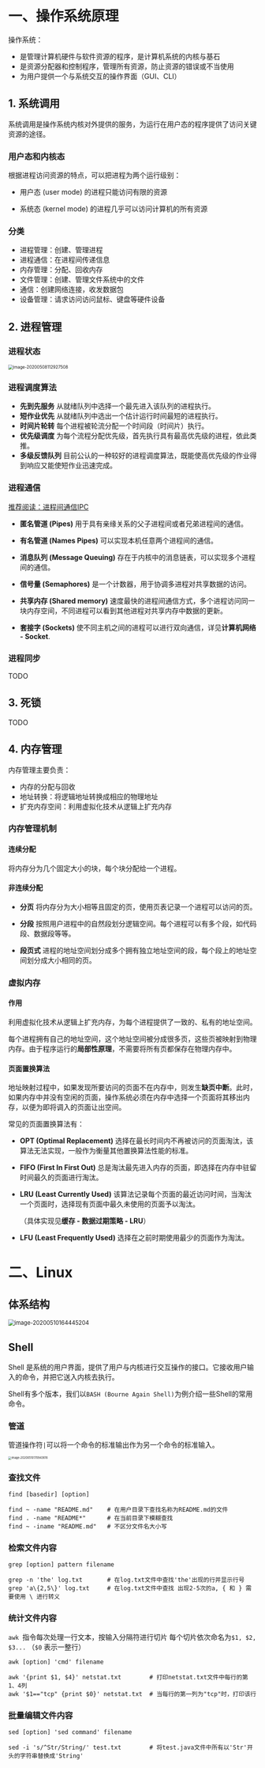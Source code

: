 # 一、操作系统原理

操作系统：
- 是管理计算机硬件与软件资源的程序，是计算机系统的内核与基石
- 是资源分配器和控制程序，管理所有资源，防止资源的错误或不当使用
- 为用户提供一个与系统交互的操作界面（GUI、CLI）

## 1. 系统调用

系统调用是操作系统内核对外提供的服务，为运行在用户态的程序提供了访问关键资源的途径。

### 用户态和内核态

根据进程访问资源的特点，可以把进程为两个运行级别：

- 用户态 (user mode) 的进程只能访问有限的资源

- 系统态 (kernel mode) 的进程几乎可以访问计算机的所有资源

### 分类

- 进程管理：创建、管理进程
- 进程通信：在进程间传递信息
- 内存管理：分配、回收内存
- 文件管理：创建、管理文件系统中的文件
- 通信：创建网络连接，收发数据包
- 设备管理：请求访问访问鼠标、键盘等硬件设备

## 2. 进程管理

### 进程状态

<img src=".\images\V2QjlgP2UvgwD7eW.png" alt="image-20200508112927508" style="zoom: 60%;" />

### 进程调度算法

- **先到先服务**
从就绪队列中选择一个最先进入该队列的进程执行。
- **短作业优先**
从就绪队列中选出一个估计运行时间最短的进程执行。
- **时间片轮转**
每个进程被轮流分配一个时间段（时间片）执行。
- **优先级调度**
为每个流程分配优先级，首先执行具有最高优先级的进程，依此类推。
- **多级反馈队列**
目前公认的一种较好的进程调度算法，既能使高优先级的作业得到响应又能使短作业迅速完成。

### 进程通信

[推荐阅读：进程间通信IPC](https://www.jianshu.com/p/c1015f5ffa74)

- **匿名管道 (Pipes)** 
用于具有亲缘关系的父子进程间或者兄弟进程间的通信。

- **有名管道 (Names Pipes)** 
可以实现本机任意两个进程间的通信。

- **消息队列 (Message Queuing)** 
存在于内核中的消息链表，可以实现多个进程间的通信。

- **信号量 (Semaphores)** 
是一个计数器，用于协调多进程对共享数据的访问。

- **共享内存 (Shared memory)**
速度最快的进程间通信方式，多个进程访问同一块内存空间，不同进程可以看到其他进程对共享内存中数据的更新。

- **套接字 (Sockets)** 
使不同主机之间的进程可以进行双向通信，详见**计算机网络 - Socket**.

### 进程同步

TODO

## 3. 死锁

TODO

## 4. 内存管理

内存管理主要负责：
- 内存的分配与回收
- 地址转换：将逻辑地址转换成相应的物理地址
- 扩充内存空间：利用虚拟化技术从逻辑上扩充内存

### 内存管理机制

####  连续分配
将内存分为几个固定大小的块，每个块分配给一个进程。

#### 非连续分配
- **分页**
将内存分为大小相等且固定的页，使用页表记录一个进程可以访问的页。

- **分段**
按照用户进程中的自然段划分逻辑空间。每个进程可以有多个段，如代码段、数据段等等。

- **段页式**
进程的地址空间划分成多个拥有独立地址空间的段，每个段上的地址空间划分成大小相同的页。

### 虚拟内存

#### 作用

利用虚拟化技术从逻辑上扩充内存，为每个进程提供了一致的、私有的地址空间。

每个进程拥有自己的地址空间，这个地址空间被分成很多页，这些页被映射到物理内存。由于程序运行的**局部性原理**，不需要将所有页都保存在物理内存中。

#### 页面置换算法

地址映射过程中，如果发现所要访问的页面不在内存中，则发生**缺页中断**。此时，如果内存中并没有空闲的页面，操作系统必须在内存中选择一个页面将其移出内存，以便为即将调入的页面让出空间。

常见的页面置换算法有：

- **OPT (Optimal Replacement)** 
选择在最长时间内不再被访问的页面淘汰，该算法无法实现，一般作为衡量其他置换算法性能的标准。

- **FIFO (First In First Out)** 
总是淘汰最先进入内存的页面，即选择在内存中驻留时间最久的页面进行淘汰。

- **LRU (Least Currently Used)** 
  该算法记录每个页面的最近访问时间，当淘汰一个页面时，选择现有页面中最久未使用的页面予以淘汰。

  （具体实现见**缓存 - 数据过期策略 - LRU**）

- **LFU (Least Frequently Used)** 
选择在之前时期使用最少的页面作为淘汰。

# 二、Linux

## 体系结构

<img src=".\images\5eNUBvfe0y6kYHnc.png" alt="image-20200510164445204" style="zoom: 80%;" />

## Shell

Shell 是系统的用户界面，提供了用户与内核进行交互操作的接口。它接收用户输入的命令，并把它送入内核去执行。

Shell有多个版本，我们以`BASH (Bourne Again Shell)`为例介绍一些Shell的常用命令。

### 管道

管道操作符`|`可以将一个命令的标准输出作为另一个命令的标准输入。

<img src="E:\Files\Notes\images\hDSRE6KAHew7R3zP.png" alt="image-20200510170943616" style="zoom: 40%;" />

### 查找文件

```shell
find [basedir] [option]
```

```shell
find ~ -name "README.md"    # 在用户目录下查找名称为README.md的文件
find . -name "README*"		# 在当前目录下模糊查找
find ~ -iname "README.md"	# 不区分文件名大小写
```

### 检索文件内容

```shell
grep [option] pattern filename
```

```shell
grep -n 'the' log.txt		# 在log.txt文件中查找'the'出现的行并显示行号
grep 'a\{2,5\}' log.txt		# 在log.txt文件中查找 出现2-5次的a, { 和 } 需要使用 \ 进行转义
```

### 统计文件内容

`awk `指令每次处理一行文本，按输入分隔符进行切片
每个切片依次命名为`$1, $2, $3...` （`$0` 表示一整行）

```shell
awk [option] 'cmd' filename
```

```shell
awk '{print $1, $4}' netstat.txt		# 打印netstat.txt文件中每行的第1、4列
awk '$1=="tcp" {print $0}' netstat.txt	# 当每行的第一列为"tcp"时，打印该行
```

### 批量编辑文件内容

```shell
sed [option] 'sed command' filename
```

```shell
sed -i 's/^Str/String/' test.txt		# 将test.java文件中所有以'Str'开头的字符串替换成'String'
```

